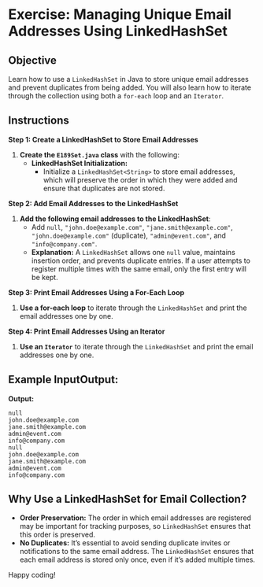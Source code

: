 # Exercise: Managing Unique Email Addresses Using LinkedHashSet

## Objective
Learn how to use a `LinkedHashSet` in Java to store unique email addresses and prevent duplicates from being added. You will also learn how to iterate through the collection using both a `for-each` loop and an `Iterator`.

## Instructions

**Step 1: Create a LinkedHashSet to Store Email Addresses**

1. **Create the `E189Set.java` class** with the following:
    - **LinkedHashSet Initialization:**
        - Initialize a `LinkedHashSet<String>` to store email addresses, which will preserve the order in which they were added and ensure that duplicates are not stored.

**Step 2: Add Email Addresses to the LinkedHashSet**

1. **Add the following email addresses to the LinkedHashSet**:
    - Add `null`, `"john.doe@example.com"`, `"jane.smith@example.com"`, `"john.doe@example.com"` (duplicate), `"admin@event.com"`, and `"info@company.com"`.
    - **Explanation:** A `LinkedHashSet` allows one `null` value, maintains insertion order, and prevents duplicate entries. If a user attempts to register multiple times with the same email, only the first entry will be kept.

**Step 3: Print Email Addresses Using a For-Each Loop**

1. **Use a for-each loop** to iterate through the `LinkedHashSet` and print the email addresses one by one.

**Step 4: Print Email Addresses Using an Iterator**

1. **Use an `Iterator`** to iterate through the `LinkedHashSet` and print the email addresses one by one.

## Example InputOutput:

**Output:**

```plaintext
null
john.doe@example.com
jane.smith@example.com
admin@event.com
info@company.com
null
john.doe@example.com
jane.smith@example.com
admin@event.com
info@company.com
```

## Why Use a LinkedHashSet for Email Collection?

- **Order Preservation:** The order in which email addresses are registered may be important for tracking purposes, so `LinkedHashSet` ensures that this order is preserved.
- **No Duplicates:** It’s essential to avoid sending duplicate invites or notifications to the same email address. The `LinkedHashSet` ensures that each email address is stored only once, even if it’s added multiple times.

Happy coding!